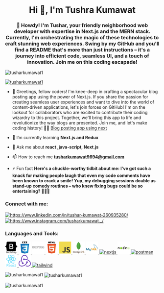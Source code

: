 <h1 align="center">Hi 👋, I'm Tushra Kumawat</h1>
<h3 align="center">👋 Howdy! I'm Tushar, your friendly neighborhood web developer with expertise in Next.js and the MERN stack. Currently, I'm orchestrating the magic of these technologies to craft stunning web experiences. Swing by my GitHub and you'll find a README that's more than just instructions – it's a journey into efficient code, seamless UI, and a touch of innovation. Join me on this coding escapade!</h3>

<p align="left"> <img src="https://komarev.com/ghpvc/?username=tusharkumawat1&label=Profile%20views&color=0e75b6&style=flat" alt="tusharkumawat1" /> </p>

<p align="left"> <a href="https://github.com/ryo-ma/github-profile-trophy"><img src="https://github-profile-trophy.vercel.app/?username=tusharkumawat1" alt="tusharkumawat1" /></a> </p>

- 🚀 Greetings, fellow coders! I'm knee-deep in crafting a spectacular blog posting app using the power of Next.js. If you share the passion for creating seamless user experiences and want to dive into the world of content-driven applications, let's join forces on GitHub! I'm on the lookout for collaborators who are excited to contribute their coding wizardry to this project. Together, we'll bring this app to life and revolutionize the way blogs are presented. Join me, and let's make coding history! 📝🤝 [Blog posting app using next](https://github.com/TusharKumawat1/Blog-posting-app.git)

- 🌱 I’m currently learning **Next.js and Redux**

- 💬 Ask me about **react ,java-script, Next.js**

- 📫 How to reach me **tusharkumawat9694@gmail.com**

- ⚡ Fun fact **Here's a chuckle-worthy tidbit about me: I've got such a knack for making people laugh that even my code comments have been known to crack a smile! Yup, my debugging sessions double as stand-up comedy routines – who knew fixing bugs could be so entertaining? 🎤🐛😄**

<h3 align="left">Connect with me:</h3>
<p align="left">
<a href="https://linkedin.com/in/https://www.linkedin.com/in/tushar-kumawat-260935280/" target="blank"><img align="center" src="https://raw.githubusercontent.com/rahuldkjain/github-profile-readme-generator/master/src/images/icons/Social/linked-in-alt.svg" alt="https://www.linkedin.com/in/tushar-kumawat-260935280/" height="30" width="40" /></a>
<a href="https://instagram.com/https://www.instagram.com/tusharkumawat._/" target="blank"><img align="center" src="https://raw.githubusercontent.com/rahuldkjain/github-profile-readme-generator/master/src/images/icons/Social/instagram.svg" alt="https://www.instagram.com/tusharkumawat._/" height="30" width="40" /></a>
</p>

<h3 align="left">Languages and Tools:</h3>
<p align="left"> <a href="https://getbootstrap.com" target="_blank" rel="noreferrer"> <img src="https://raw.githubusercontent.com/devicons/devicon/master/icons/bootstrap/bootstrap-plain-wordmark.svg" alt="bootstrap" width="40" height="40"/> </a> <a href="https://www.w3schools.com/css/" target="_blank" rel="noreferrer"> <img src="https://raw.githubusercontent.com/devicons/devicon/master/icons/css3/css3-original-wordmark.svg" alt="css3" width="40" height="40"/> </a> <a href="https://expressjs.com" target="_blank" rel="noreferrer"> <img src="https://raw.githubusercontent.com/devicons/devicon/master/icons/express/express-original-wordmark.svg" alt="express" width="40" height="40"/> </a> <a href="https://www.w3.org/html/" target="_blank" rel="noreferrer"> <img src="https://raw.githubusercontent.com/devicons/devicon/master/icons/html5/html5-original-wordmark.svg" alt="html5" width="40" height="40"/> </a> <a href="https://developer.mozilla.org/en-US/docs/Web/JavaScript" target="_blank" rel="noreferrer"> <img src="https://raw.githubusercontent.com/devicons/devicon/master/icons/javascript/javascript-original.svg" alt="javascript" width="40" height="40"/> </a> <a href="https://www.mongodb.com/" target="_blank" rel="noreferrer"> <img src="https://raw.githubusercontent.com/devicons/devicon/master/icons/mongodb/mongodb-original-wordmark.svg" alt="mongodb" width="40" height="40"/> </a> <a href="https://www.mysql.com/" target="_blank" rel="noreferrer"> <img src="https://raw.githubusercontent.com/devicons/devicon/master/icons/mysql/mysql-original-wordmark.svg" alt="mysql" width="40" height="40"/> </a> <a href="https://nextjs.org/" target="_blank" rel="noreferrer"> <img src="https://cdn.worldvectorlogo.com/logos/nextjs-2.svg" alt="nextjs" width="40" height="40"/> </a> <a href="https://nodejs.org" target="_blank" rel="noreferrer"> <img src="https://raw.githubusercontent.com/devicons/devicon/master/icons/nodejs/nodejs-original-wordmark.svg" alt="nodejs" width="40" height="40"/> </a> <a href="https://postman.com" target="_blank" rel="noreferrer"> <img src="https://www.vectorlogo.zone/logos/getpostman/getpostman-icon.svg" alt="postman" width="40" height="40"/> </a> <a href="https://reactjs.org/" target="_blank" rel="noreferrer"> <img src="https://raw.githubusercontent.com/devicons/devicon/master/icons/react/react-original-wordmark.svg" alt="react" width="40" height="40"/> </a> <a href="https://redux.js.org" target="_blank" rel="noreferrer"> <img src="https://raw.githubusercontent.com/devicons/devicon/master/icons/redux/redux-original.svg" alt="redux" width="40" height="40"/> </a> <a href="https://tailwindcss.com/" target="_blank" rel="noreferrer"> <img src="https://www.vectorlogo.zone/logos/tailwindcss/tailwindcss-icon.svg" alt="tailwind" width="40" height="40"/> </a> </p>

<p><img align="left" src="https://github-readme-stats.vercel.app/api/top-langs?username=tusharkumawat1&show_icons=true&locale=en&layout=compact" alt="tusharkumawat1" /></p>

<p>&nbsp;<img align="center" src="https://github-readme-stats.vercel.app/api?username=tusharkumawat1&show_icons=true&locale=en" alt="tusharkumawat1" /></p>

<p><img align="center" src="https://github-readme-streak-stats.herokuapp.com/?user=tusharkumawat1&" alt="tusharkumawat1" /></p>

